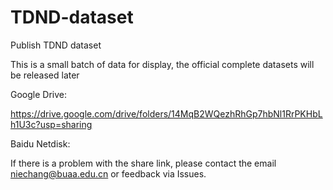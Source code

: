 # TDND-dataset
Publish TDND dataset

This is a small batch of data for display, the official complete datasets will be released later


Google Drive:

https://drive.google.com/drive/folders/14MqB2WQezhRhGp7hbNl1RrPKHbLh1U3c?usp=sharing

Baidu Netdisk:


If there is a problem with the share link, please contact the email niechang@buaa.edu.cn or feedback via Issues.
